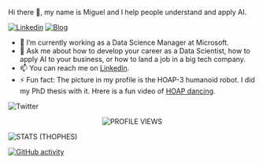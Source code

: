 Hi there 👋, my name is Miguel and I help people understand and apply AI.

<!--[![Twitter](https://img.shields.io/twitter/follow/miguelgfierro?style=social)](https://twitter.com/intent/follow?screen_name=miguelgfierro)-->
[![Linkedin](https://img.shields.io/badge/Linkedin-Follow%20Miguel-blue?logo=linkedin)](https://www.linkedin.com/in/miguelgfierro/)
[![Blog](https://img.shields.io/badge/Blog-Visit%20miguelgfierro.com-blue.svg)](https://miguelgfierro.com?utm_source=github.com&utm_medium=profile&utm_campaign=publications)


- 🔭 I’m currently working as a Data Science Manager at Microsoft.
- 💬 Ask me about how to develop your career as a Data Scientist, how to apply AI to your business, or how to land a job in a big tech company.
- 📫 You can reach me on [Linkedin](https://www.linkedin.com/in/miguelgfierro/).
- ⚡ Fun fact: The picture in my profile is the HOAP-3 humanoid robot. I did my PhD thesis with it. Hrere is a fun video of [HOAP dancing](https://www.youtube.com/watch?v=fbu2cYW08HQ).

![Twitter](https://github-readme-stats.vercel.app/api?username=miguelgfierro&count_private=true&show_icons=true&theme=merko&include_all_commits=true&hide=contribs)

<p align="center"><img src="https://komarev.com/ghpvc/?username=miguelgfierro&label=Profile%20views&color=282828&style=flat" alt="PROFILE VIEWS"/></p>

![STATS (THOPHES)](https://github-profile-trophy.vercel.app/?username=miguelgfierro&theme=gruvbox&margin-w=10&margin-h=15&column=8)

<p align="center">

  [![GitHub activity](https://activity-graph.herokuapp.com/graph?username=miguelgfierro&theme=gruvbox)](https://github.com/miguelgfierro)

</p>